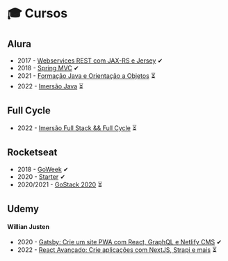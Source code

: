 # 🎓 Cursos

## Alura

- 2017 - [Webservices REST com JAX-RS e Jersey](https://github.com/felipebbarbosa/curso_alura_webservices-rest-com-jaxrs-e-jersey) ✔
- 2018 - [Spring MVC](https://github.com/felipebbarbosa/curso_alura_spring-mvc) ✔
- 2021 - [Formação Java e Orientação a Objetos](./alura/formacao-java/README.md) ⏳
- 2022 - [Imersão Java](https://github.com/felipebbarbosa/curso_alura_imersao-java) ⏳

## Full Cycle

- 2022 - [Imersão Full Stack && Full Cycle](./full-cycle/imersao-full-stack-e-full-cycle/README.md) ⏳

## Rocketseat

- 2018 - [GoWeek](https://github.com/felipebbarbosa/curso-rocketseat_goweek-2018) ✔
- 2020 - [Starter](./rocketseat/starter.md) ✔
- 2020/2021 - [GoStack 2020](./rocketseat/gostack-2020.md) ⏳

## Udemy

#### Willian Justen

- 2020 - [Gatsby: Crie um site PWA com React, GraphQL e Netlify CMS](https://github.com/felipebbarbosa/curso_udemy_gatsby) ✔
- 2022 - [React Avançado: Crie aplicações com NextJS, Strapi e mais](./udemy/willianjusten/react-avancado.md) ⏳
